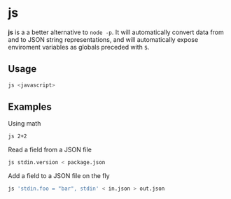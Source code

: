 # js 

**js** is a a better alternative to `node -p`. It will automatically convert data from and to JSON string representations, and will automatically expose enviroment variables as globals preceded with `$`.

## Usage

```bash
js <javascript>
```

## Examples

Using math

```bash
js 2+2
```

Read a field from a JSON file

```bash
js stdin.version < package.json
```

Add a field to a JSON file on the fly

```bash
js 'stdin.foo = "bar", stdin' < in.json > out.json
```